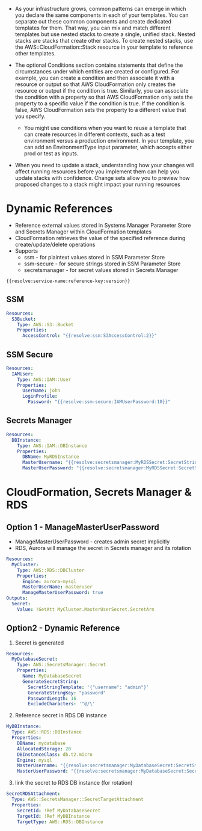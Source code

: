 - As your infrastructure grows, common patterns can emerge in which you declare the same components in each of your templates. You can separate out these common components and create dedicated templates for them. That way, you can mix and match different templates but use nested stacks to create a single, unified stack. Nested stacks are stacks that create other stacks. To create nested stacks, use the AWS::CloudFormation::Stack resource in your template to reference other templates.

- The optional Conditions section contains statements that define the circumstances under which entities are created or configured. For example, you can create a condition and then associate it with a resource or output so that AWS CloudFormation only creates the resource or output if the condition is true. Similarly, you can associate the condition with a property so that AWS CloudFormation only sets the property to a specific value if the condition is true. If the condition is false, AWS CloudFormation sets the property to a different value that you specify.

  - You might use conditions when you want to reuse a template that can create resources in different contexts, such as a test environment versus a production environment. In your template, you can add an EnvironmentType input parameter, which accepts either prod or test as inputs.

- When you need to update a stack, understanding how your changes will affect running resources before you implement them can help you update stacks with confidence. Change sets allow you to preview how proposed changes to a stack might impact your running resources

# Dynamic References

- Reference external values stored in Systems Manager Parameter Store and Secrets Manager within CloudFormation templates
- CloudFormation retrieves the value of the specified reference during create/update/delete operations
- Supports
  - ssm - for plaintext values stored in SSM Parameter Store
  - ssm-secure - for secure strings stored in SSM Parameter Store
  - secretsmanager - for secret values stored in Secrets Manager

`{{resolve:service-name:reference-key:version}}`

## SSM

```yaml
Resources:
  S3Bucket:
    Type: AWS::S3::Bucket
    Properties:
      AccessControl: "{{resolve:ssm:S3AccessControl:2}}"
```

## SSM Secure

```yaml
Resources:
  IAMUser:
    Type: AWS::IAM::User
    Properties:
      UserName: john
      LoginProfile:
        Password: "{{resolve:ssm-secure:IAMUserPassword:10}}"
```

## Secrets Manager

```yaml
Resources:
  DBInstance:
    Type: AWS::IAM::DBInstance
    Properties:
      DBName: MyRDSInstance
      MasterUsername: "{{resolve:secretsmanager:MyRDSSecret:SecretString:username}}"
      MasterUserPassword: "{{resolve:secretsmanager:MyRDSSecret:SecretString:password}}"
```

# CloudFormation, Secrets Manager & RDS

## Option 1 - ManageMasterUserPassword

- ManageMasterUserPassword - creates admin secret implicitly
- RDS, Aurora will manage the secret in Secrets manager and its rotation

```yaml
Resources:
  MyCluster:
    Type: AWS::RDS::DBCluster
    Properties:
      Engine: aurora-mysql
      MasterUserName: masteruser
      ManageMasterUserPassword: true
Outputs:
  Secret:
    Value: !GetAtt MyCluster.MasterUserSecret.SecretArn
```

## Option2 - Dynamic Reference

1. Secret is generated

```yaml
Resources:
  MyDatabaseSecret:
    Type: AWS::SecretsManager::Secret
    Properties:
      Name: MyDatabaseSecret
      GenerateSecretString:
        SecretStringTemplate: '{"username": "admin"}'
        GenerateStringKey: "password"
        PasswordLength: 16
        ExcludeCharacters: '"@/\'
```

2. Reference secret in RDS DB instance

```yaml
MyDBInstance:
  Type: AWS::RDS::DBInstance
  Properties:
    DBName: mydatabase
    AllocatedStorage: 20
    DBInstanceClass: db.t2.micro
    Engine: mysql
    MasterUsername: "{{resolve:secretsmanager:MyDatabaseSecret:SecretString:username}}"
    MasterUserPassword: "{{resolve:secretsmanager:MyDatabaseSecret:SecretString:password}}"
```

3. link the secret to RDS DB instance (for rotation)

```yaml
SecretRDSAttachment:
  Type: AWS::SecretsManager::SecretTargetAttachment
  Properties:
    SecretId: !Ref MyDatabaseSecret
    TargetId: !Ref MyDBInstance
    TargetType: AWS::RDS::DBInstance
```
